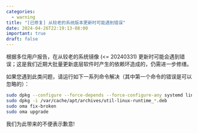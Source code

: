 ```yaml
---
categories:
  - warning
title: "[已修复] 从较老的系统版本更新时可能遇到错误"
date: 2024-04-26T22:19:13-08:00
important: true
draft: false
---
```


根据多位用户报告，在从较老的系统镜像 (<= 20240331) 更新时可能会遇到错误；这是我们近期大批量更新底层软件时产生的依赖环造成的，仍需进一步修缮。

如果您遇到此类问题，请运行如下一系列命令解决（其中第一个命令的错误是可以忽略的）：

```bash
sudo dpkg --configure --force-depends --force-configure-any systemd linux-pam
sudo dpkg -i /var/cache/apt/archives/util-linux-runtime_*.deb
sudo oma fix-broken
sudo oma upgrade
```

我们为此带来的不便表示歉意!
